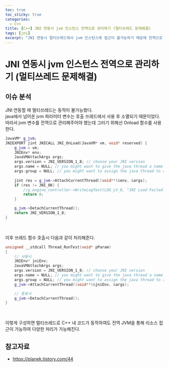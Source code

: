 ```yaml
---
toc: true
toc_sticky: true
categories:
  - C++
title: [C++] JNI 연동시 jvm 인스턴스 전역으로 관리하기 (멀티쓰레드 문제해결)
tags: [jni]
excerpt: "JNI 연동시 멀티쓰레드에서 jvm 인스턴스에 접근이 불가능하기 때문에 전역으로 관리하는 방안"
---
```


# JNI 연동시 jvm 인스턴스 전역으로 관리하기 (멀티쓰레드 문제해결)

## 이슈 분석

JNI 연동할 때 멀티쓰레드는 동작이 불가능했다.  
java에서 넘어온 jvm 파라미터 변수는 호출 쓰레드에서 사용 후 소멸되기 때문이었다.  
따라서 jvm 변수를 전역으로 관리해주어야 했는데 그러기 위해선 Onload 함수를 사용한다.

```c++
JavaVM* g_jvm;
JNIEXPORT jint JNICALL JNI_OnLoad(JavaVM* vm, void* reserved) {
	g_jvm = vm;
	JNIEnv* env;
	JavaVMAttachArgs args;
	args.version = JNI_VERSION_1_8; // choose your JNI version
	args.name = NULL; // you might want to give the java thread a name
	args.group = NULL; // you might want to assign the java thread to a ThreadGroup
	
	jint res = g_jvm->AttachCurrentThread((void**)&env, &args);
	if (res != JNI_OK) {
		//g_engine_controller->WriteLogText(LOG_LV_0, "JNI Load Failed!!");
		return 0;
	}

	g_jvm->DetachCurrentThread();
	return JNI_VERSION_1_8;
}
```

<br>

이후 쓰레드 함수 호출시 다음과 같이 처리해준다.
```c++
unsigned __stdcall Thread_RunTest(void* pParam)
{
    // 사용시
    JNIEnv* jniEnv;
    JavaVMAttachArgs args;
    args.version = JNI_VERSION_1_8; // choose your JNI version
    args.name = NULL; // you might want to give the java thread a name
    args.group = NULL; // you might want to assign the java thread to a ThreadGroup
    g_jvm->AttachCurrentThread((void**)&jniEnv, &args);

    // 종료시
    g_jvm->DetachCurrentThread();
}
```

<br>

이렇게 구성하면 멀티쓰레드로 C++ 내 코드가 동작하여도 전역 JVM을 통해 리소스 접근이 가능하여 다양한 처리가 가능해진다.

## 참고자료

- https://planek.tistory.com/44

